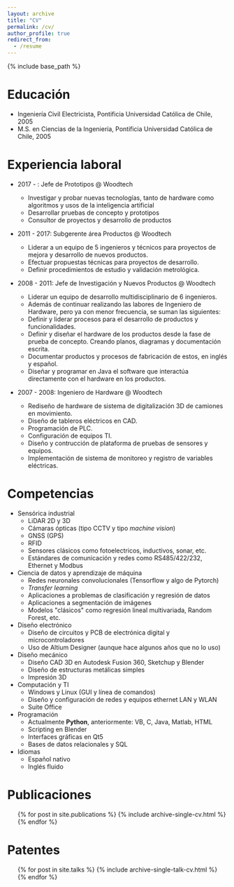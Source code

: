 ```yaml
---
layout: archive
title: "CV"
permalink: /cv/
author_profile: true
redirect_from:
  - /resume
---
```


{% include base_path %}

Educación
======
* Ingeniería Civil Electricista, Pontificia Universidad Católica de Chile, 2005
* M.S. en Ciencias de la Ingeniería, Pontificia Universidad Católica de Chile, 2005

Experiencia laboral
======
* 2017 - : Jefe de Prototipos @ Woodtech
  * Investigar y probar nuevas tecnologías, tanto de hardware como algoritmos y usos de la inteligencia artificial
  * Desarrollar pruebas de concepto y prototipos
  * Consultor de proyectos y desarrollo de productos

* 2011 - 2017: Subgerente área Productos @ Woodtech
  * Liderar a un equipo de 5 ingenieros y técnicos para proyectos de mejora
y desarrollo de nuevos productos.
  * Efectuar propuestas técnicas para proyectos de desarrollo.
  * Definir procedimientos de estudio y validación metrológica.

* 2008 - 2011: Jefe de Investigación y Nuevos Productos @ Woodtech
  * Liderar un equipo de desarrollo multidisciplinario de 6 ingenieros.
  * Además de continuar realizando las labores de Ingeniero de Hardware,
pero ya con menor frecuencia, se suman las siguientes:
  * Definir y liderar procesos para el desarrollo de productos y
funcionalidades.
  * Definir y diseñar el hardware de los productos desde la fase de prueba
de concepto. Creando planos, diagramas y documentación escrita.
  * Documentar productos y procesos de fabricación de estos, en inglés y
español.
  * Diseñar y programar en Java el software que interactúa directamente
con el hardware en los productos.

* 2007 - 2008: Ingeniero de Hardware @ Woodtech
  * Rediseño de hardware de sistema de digitalización 3D de camiones en movimiento. 
  * Diseño de tableros eléctricos en CAD.
  * Programación de PLC.
  * Configuración de equipos TI.
  * Diseño y contrucción de plataforma de pruebas de sensores y equipos.
  * Implementación de sistema de monitoreo y registro de variables eléctricas.
  
Competencias
======
* Sensórica industrial
  * LiDAR 2D y 3D
  * Cámaras ópticas (tipo CCTV y tipo *machine vision*)
  * GNSS (GPS)
  * RFID
  * Sensores clásicos como fotoelectricos, inductivos, sonar, etc.
  * Estándares de comunicación y redes como RS485/422/232, Ethernet y Modbus
* Ciencia de datos y aprendizaje de máquina
  * Redes neuronales convolucionales (Tensorflow y algo de Pytorch)
  * *Transfer learning*
  * Aplicaciones a problemas de clasificación y regresión de datos
  * Aplicaciones a segmentación de imágenes
  * Modelos "clásicos" como regresión lineal multivariada, Random Forest, etc.
* Diseño electrónico
  * Diseño de circuitos y PCB de electrónica digital y microcontroladores
  * Uso de Altium Designer (aunque hace algunos años que no lo uso)
* Diseño mecánico
  * Diseño CAD 3D en Autodesk Fusion 360, Sketchup y Blender
  * Diseño de estructuras metálicas simples
  * Impresión 3D
* Computación y TI
  * Windows y Linux (GUI y línea de comandos)
  * Diseño y configuración de redes y equipos ethernet LAN y WLAN
  * Suite Office
* Programación
  * Actualmente **Python**, anteriormente: VB, C, Java, Matlab, HTML
  * Scripting en Blender
  * Interfaces gráficas en Qt5
  * Bases de datos relacionales y SQL
* Idiomas
  * Español nativo
  * Inglés fluido


Publicaciones
======
  <ul>{% for post in site.publications %}
    {% include archive-single-cv.html %}
  {% endfor %}</ul>
  
Patentes
======
  <ul>{% for post in site.talks %}
    {% include archive-single-talk-cv.html %}
  {% endfor %}</ul>
  
